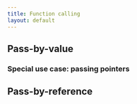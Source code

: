 ```yaml
---
title: Function calling
layout: default
---
```


## Pass-by-value

### Special use case: passing pointers

## Pass-by-reference


